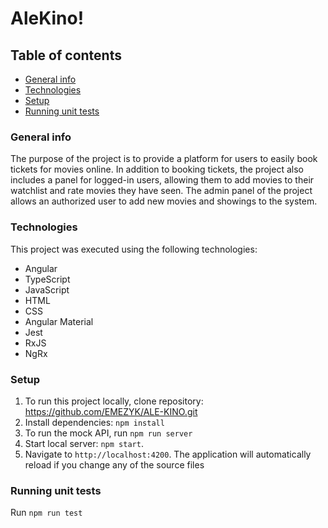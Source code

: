 # AleKino!

## Table of contents
* [General info](#general-info)
* [Technologies](#technologies)
* [Setup](#setup)
* [Running unit tests](#running-unit-tests)

### General info
The purpose of the project is to provide a platform for users to easily book tickets for movies online. In addition to booking tickets, the project also includes a panel for logged-in users, allowing them to add movies to their watchlist and rate movies they have seen. The admin panel of the project allows an authorized user to add new movies and showings to the system.

### Technologies

This project was executed using the following technologies:
- Angular
- TypeScript
- JavaScript
- HTML
- CSS
- Angular Material
- Jest
- RxJS
- NgRx


### Setup

1. To run this project locally, clone repository: https://github.com/EMEZYK/ALE-KINO.git
2. Install dependencies: `npm install`
3. To run the mock API, run `npm run server`
4. Start local server: `npm start`.
5. Navigate to `http://localhost:4200`. The application will automatically reload if you change any of the source files


### Running unit tests

Run `npm run test`

